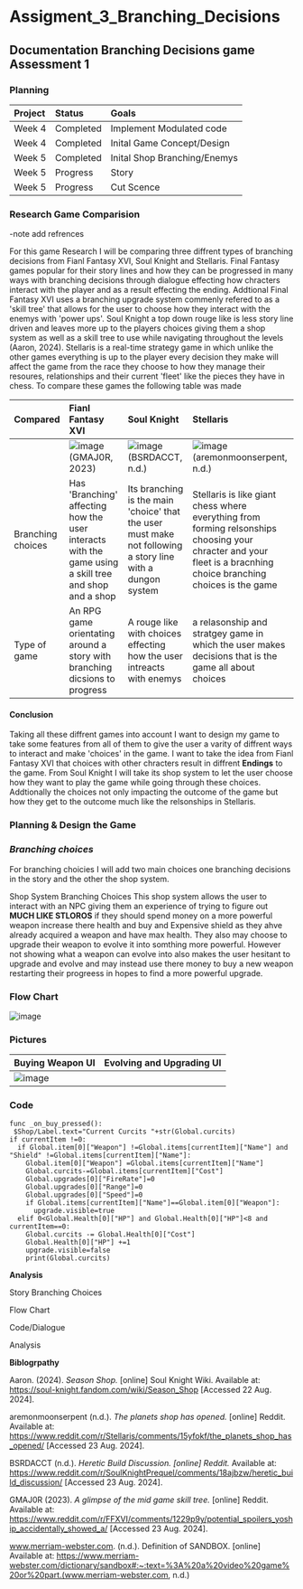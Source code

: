# Assigment_3_Branching_Decisions
## **Documentation Branching Decisions game Assessment 1** 

### **Planning**
|Project|Status|Goals|
|:-------|:-------|:-------|
|Week 4|Completed|Implement Modulated code|
|Week 4|Completed|Inital Game Concept/Design| 
|Week 5|Completed|Inital Shop Branching/Enemys|  
|Week 5|Progress|Story|
|Week 5|Progress|Cut Scence| 

### **Research Game Comparision**  

-note add refrences

For this game Research I will be comparing three diffrent types of branching decisions from Fianl Fantasy XVI, Soul Knight and Stellaris. Final Fantasy games popular for their story lines and how they can be progressed in many ways with branching decisions through dialogue effecting how chracters interact with the player and as a result effecting the ending. Addtional Final Fantasy XVI uses a branching upgrade system commenly refered to as a 'skill tree' that allows for the user to choose how they interact with the enemys with 'power ups'. Soul Knight a top down rouge like is less story line driven and leaves more up to the players choices giving them a shop system as well as a skill tree to use while navigating throughout the levels (Aaron, 2024). Stellaris is a real-time strategy game in which unlike the other games everything is up to the player every decision they make will affect the game from the race they choose to how they manage their resoures, relationships and their current 'fleet' like the pieces they have in chess. To compare these games the following table was made

|Compared|Fianl Fantasy XVI|Soul Knight|Stellaris|
|:-----|:----|:-----|:----|
||![image](https://github.com/user-attachments/assets/0e7ff2b8-ba09-4004-8291-a69e1f660ed8)(GMAJ0R, 2023)|![image](https://github.com/user-attachments/assets/b274cc58-828d-4eab-ba2d-4cc3aa0b7b07)(BSRDACCT, n.d.)|![image](https://github.com/user-attachments/assets/1ae077a0-bf7f-44f2-ad34-6da55b76a1d3)(aremonmoonserpent, n.d.)|
|Branching choices|Has 'Branching' affecting how the user interacts with the game using a skill tree and shop and a shop|Its branching is the main 'choice' that the user must make not following a story line with a dungon system|Stellaris is like giant chess where everything from forming relsonships choosing your chracter and your fleet is a bracnhing choice branching choices is the game|
|Type of game|An RPG game orientating around a story with branching dicsions to progress|A rouge like with choices effecting how the user intreacts with enemys|a relasonship and stratgey game in which the user makes decisions that is the game all about choices|

#### **Conclusion**
Taking all these diffrent games into account I want to design my game to take some features from all of them to give the user a varity of diffrent ways to interact and make 'choices' in the game. I want to take the idea from Fianl Fantasy XVI that choices with other chracters result in diffrent **Endings** to the game. From Soul Knight I will take its shop system to let the user choose how they want to play the game while going through these choices. Addtionally the choices not only impacting the outcome of the game but how they get to the outcome much like the relsonships in Stellaris.

### **Planning & Design the Game**

### ***Branching choices***
For branching choicies I will add two main choices one branching decisions in the story and the other the shop system. 

Shop System Branching Choices
This shop system allows the user to interact with an NPC giving them an experience of trying to figure out **MUCH LIKE STLOROS** if they should spend money on a more powerful weapon increase there health and buy and Expensive shield as they ahve already acquired a weapon and have max health. They also may choose to upgrade their weapon to evolve it into somthing more powerful. However not showing what a weapon can evolve into also makes the user hesitant to upgrade and evolve and may instead use there money to buy a new weapon restarting their progreess in hopes to find a more powerful upgrade. 

### **Flow Chart**
![image](https://github.com/user-attachments/assets/c03d224b-a228-4f0c-a570-f5528e770ac2)

### **Pictures**
|Buying Weapon UI|Evolving and Upgrading UI|
|:---------|:---------|
|![image](https://github.com/user-attachments/assets/c0ef7202-862a-4738-8944-a604aef2f225)||![image](https://github.com/user-attachments/assets/bcf47cbf-2910-4e56-8c35-b9f5d7622181)|

### **Code**
 ```
func _on_buy_pressed():
  $Shop/Label.text="Current Curcits "+str(Global.curcits)
 if currentItem !=0:
   if Global.item[0]["Weapon"] !=Global.items[currentItem]["Name"] and "Shield" !=Global.items[currentItem]["Name"]:
     Global.item[0]["Weapon"] =Global.items[currentItem]["Name"]
     Global.curcits-=Global.items[currentItem]["Cost"]
     Global.upgrades[0]["FireRate"]=0
     Global.upgrades[0]["Range"]=0
     Global.upgrades[0]["Speed"]=0
     if Global.items[currentItem]["Name"]==Global.item[0]["Weapon"]:
       upgrade.visible=true
   elif 0<Global.Health[0]["HP"] and Global.Health[0]["HP"]<8 and currentItem==0:
     Global.curcits -= Global.Health[0]["Cost"]
     Global.Health[0]["HP"] +=1
     upgrade.visible=false
     print(Global.curcits)
```
**Analysis**

Story Branching Choices

Flow Chart

Code/Dialogue 

Analysis 


**Biblogrpathy**

Aaron. (2024). *Season Shop.* [online] Soul Knight Wiki. Available at: https://soul-knight.fandom.com/wiki/Season_Shop [Accessed 22 Aug. 2024].

aremonmoonserpent (n.d.). *The planets shop has opened.* [online] Reddit. Available at: https://www.reddit.com/r/Stellaris/comments/15yfokf/the_planets_shop_has_opened/ [Accessed 23 Aug. 2024].

BSRDACCT (n.d.). *Heretic Build Discussion. [online] Reddit.* Available at: https://www.reddit.com/r/SoulKnightPrequel/comments/18ajbzw/heretic_build_discussion/ [Accessed 23 Aug. 2024].

GMAJ0R (2023). *A glimpse of the mid game skill tree.* [online] Reddit. Available at: https://www.reddit.com/r/FFXVI/comments/1229p9y/potential_spoilers_yoship_accidentally_showed_a/ [Accessed 23 Aug. 2024].

www.merriam-webster.com. (n.d.). Definition of SANDBOX. [online] Available at: https://www.merriam-webster.com/dictionary/sandbox#:~:text=%3A%20a%20video%20game%20or%20part.(www.merriam-webster.com, n.d.)

‌
